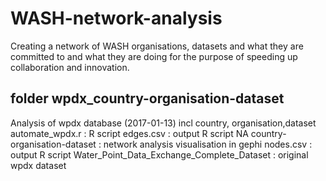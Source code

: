 # WASH-network-analysis
Creating a network of WASH organisations, datasets and what they are committed to and what they are doing for the purpose of speeding up collaboration and innovation.

## folder wpdx_country-organisation-dataset
Analysis of wpdx database (2017-01-13) incl country, organisation,dataset
	automate_wpdx.r : R script 
	edges.csv : output R script
	NA country-organisation-dataset : network analysis visualisation in gephi
	nodes.csv : output R script
	Water_Point_Data_Exchange_Complete_Dataset : original wpdx dataset